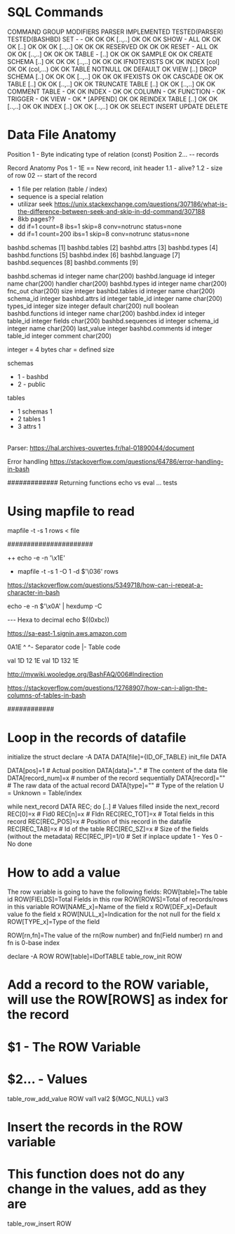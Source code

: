 # SQL Commands

COMMAND		GROUP			MODIFIERS 		PARSER	IMPLEMENTED	TESTED(PARSER)	TESTED(BASHBD)
SET				-					-							OK			OK					OK
										[..,..]				OK			OK					OK
SHOW			-					ALL						OK			OK					OK
										[..]      		OK			OK					OK
										[..,..]				OK			OK					OK
										RESERVED			OK			OK					OK
RESET			-					ALL						OK			OK					OK
										[..,..]				OK			OK					OK
TABLE			-					[..]					OK			OK					OK
										SAMPLE				OK									OK
CREATE		SCHEMA		[..]					OK			OK					OK
										[..,..]				OK			OK					OK
										IFNOTEXISTS		OK									OK
					INDEX			[col]					OK									OK
										(col,...)			OK									OK
					TABLE			NOTNULL				OK
										DEFAULT				OK
					VIEW			[..]
DROP			SCHEMA		[..]					OK			OK					OK
										[..,..]				OK			OK					OK
										IFEXISTS			OK									OK
										CASCADE				OK									OK
					TABLE			[..]					OK									OK
										[..,..]				OK									OK
TRUNCATE	TABLE			[..]					OK									OK
										[..,..]				OK									OK
COMMENT		TABLE			-							OK									OK
					INDEX			-							OK									OK
					COLUMN		-							OK
					FUNCTION	-							OK
					TRIGGER		-							OK
					VIEW			-							OK
					*					[APPEND]			OK							OK
REINDEX		TABLE			[..]					OK							OK
										[..,..]				OK							OK
					INDEX			[..]					OK							OK
										[..,..]				OK							OK
SELECT
INSERT
UPDATE
DELETE

# Data File Anatomy

Position 1 - Byte indicating type of relation (const)
Position 2... -- records

Record Anatomy
Pos 1 - 1E == New record, init header
    1.1 - alive?
    1.2 - size of row
02 -- start of the record

* 1 file per relation (table / index)
* sequence is a special relation
* utilizar seek https://unix.stackexchange.com/questions/307186/what-is-the-difference-between-seek-and-skip-in-dd-command/307188 
* 8kb pages?? 
* dd if=1 count=8 ibs=1 skip=8 conv=notrunc status=none
* dd if=1 count=200 ibs=1 skip=8 conv=notrunc status=none

bashbd.schemas   [1]
bashbd.tables    [2]
bashbd.attrs     [3]
bashbd.types     [4]
bashbd.functions [5]
bashbd.index	 [6]
bashbd.language  [7]
bashbd.sequences [8]
bashbd.comments  [9]

bashbd.schemas
	id   		integer
	name 		char(200)
bashbd.language
	id			integer
	name		char(200)
	handler		char(200)
bashbd.types
	id			integer
	name		char(200)
	fnc_out		char(200)
	size		integer
bashbd.tables
	id			integer
	name 		char(200)
	schema_id	integer
bashbd.attrs
	id			integer
	table_id	integer
	name		char(200)
	types_id	integer
	size		integer
	default		char(200)
	null		boolean
bashbd.functions
	id			integer
	name		char(200)
bashbd.index
	id			integer
	table_id	integer
	fields		char(200)
bashbd.sequences
	id			integer
	schema_id	integer
	name		char(200)
	last_value	integer
bashbd.comments
	id			integer
	table_id	integer
	comment		char(200)

integer = 4 bytes
char = defined size

schemas
  - 1 - bashbd
  - 2 - public

tables
  - 1 schemas 1
  - 2 tables 1
  - 3 attrs 1

###### 
Parser: https://hal.archives-ouvertes.fr/hal-01890044/document

Error handling https://stackoverflow.com/questions/64786/error-handling-in-bash


#############
Returning functions
echo vs eval ... tests

# Using mapfile to read
mapfile -t -s 1 rows  < file

######################


++ echo -e -n '\x1E'
+ mapfile -t -s 1 -O 1 -d $'\036' rows

https://stackoverflow.com/questions/5349718/how-can-i-repeat-a-character-in-bash

echo -e -n $'\x0A' | hexdump -C


--- Hexa to decimal
echo $((0xbc))

https://sa-east-1.signin.aws.amazon.com

0A1E
^ ^- Separator code
|- Table code

val 1D 12 1E
val 1D 132 1E

http://mywiki.wooledge.org/BashFAQ/006#Indirection

https://stackoverflow.com/questions/12768907/how-can-i-align-the-columns-of-tables-in-bash


############
# Loop in the records of datafile

initialize the struct
declare -A DATA
DATA[file]={ID_OF_TABLE}
init_file DATA

DATA[pos]=1     	# Actual position
DATA[data]=".."		# The content of the data file
DATA[record_num]=x	# number of the record sequentially
DATA[record]=""		# The raw data of the actual record
DATA[type]=""		# Type of the relation U = Unknown = Table/index

while next_record DATA REC; do
	[..]
	# Values filled inside the next_record
	REC[0]=x		# Fld0
	REC[n]=x		# Fldn
	REC[REC_TOT]=x	# Total fields in this record
	REC[REC_POS]=x	# Position of this record in the datafile
	REC[REC_TAB]=x	# Id of the table
	REC[REC_SZ]=x   # Size of the fields (without the metadata)
	REC[REC_IP]=1/0	# Set if inplace update 1 - Yes 0 - No
done

# How to add a value

The row variable is going to have the following fields:
ROW[table]=The table id
ROW[FIELDS]=Total Fields in this row
ROW[ROWS]=Total of records/rows in this variable
ROW[NAME_x]=Name of the field x
ROW[DEF_x]=Default value fo the field x
ROW[NULL_x]=Indication for the not null for the field x
ROW[TYPE_x]=Type of the field

ROW[rn,fn]=The value of the rn(Row number) and fn(Field number)
	rn and fn is 0-base index

declare -A ROW
ROW[table]=IDofTABLE
table_row_init ROW

# Add a record to the ROW variable, will use the ROW[ROWS] as index for the record
# $1 - The ROW Variable
# $2... - Values
table_row_add_value ROW val1 val2 ${MGC_NULL} val3

# Insert the records in the ROW variable
# This function does not do any change in the values, add as they are
table_row_insert ROW


